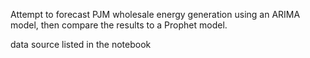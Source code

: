Attempt to forecast PJM wholesale energy generation using an ARIMA model, then compare the results to a Prophet model.

data source listed in the notebook
